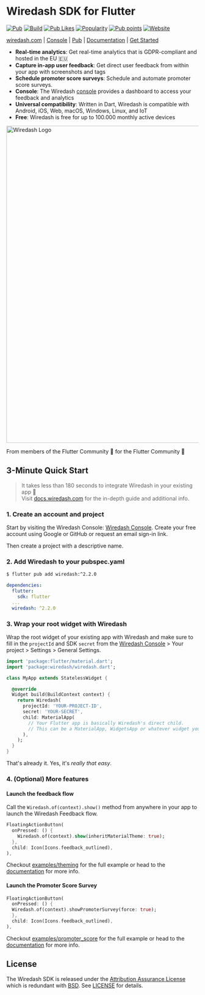 # Wiredash SDK for Flutter

[![Pub](https://img.shields.io/pub/v/wiredash.svg)](https://pub.dartlang.org/packages/wiredash)
[![Build](https://img.shields.io/github/actions/workflow/status/wiredashio/wiredash-sdk/nightly.yaml?branch=stable)](https://github.com/wiredashio/wiredash-sdk/actions)
[![Pub Likes](https://img.shields.io/pub/likes/wiredash)](https://pub.dev/packages/wiredash/score)
[![Popularity](https://img.shields.io/pub/popularity/wiredash)](https://pub.dev/packages/wiredash/score)
[![Pub points](https://img.shields.io/pub/points/wiredash)](https://pub.dev/packages/wiredash/score)
[![Website](https://img.shields.io/badge/website-wiredash.com-blue.svg)](https://wiredash.com/)

[wiredash.com](https://wiredash.com) | [Console](https://wiredash.com/console) | [Pub](https://pub.dev/packages/wiredash) | [Documentation](https://docs.wiredash.com) | [Get Started](https://docs.wiredash.com/guide/start)

- **Real-time analytics**: Get real-time analytics that is GDPR-compliant and hosted in the EU 🇪🇺
- **Capture in-app user feedback**: Get direct user feedback from within your app with screenshots and tags
- **Schedule promoter score surveys**: Schedule and automate promoter score surveys.
- **Console**: The Wiredash [console](https://wiredash.com/console) provides a dashboard to access your feedback and analytics
- **Universal compatibility**: Written in Dart, Wiredash is compatible with Android, iOS, Web, macOS, Windows, Linux, and IoT
- **Free**: Wiredash is free for up to 100.000 monthly active devices

<img width="830" alt="Wiredash Logo" src="https://github.com/wiredashio/wiredash-sdk/assets/1096485/37255958-2954-4fd4-8a43-82d3ba65a393"> <!-- 3x -->

From members of the Flutter Community 💙 for the Flutter Community 💙

## 3-Minute Quick Start

> It takes less than 180 seconds to integrate Wiredash in your existing app 🚀 <br />
> Visit [docs.wiredash.com](https://docs.wiredash.com/guide/start) for the in-depth
> guide and additional info.

### 1. Create an account and project

Start by visiting the Wiredash Console: [Wiredash Console](https://wiredash.com/console).
Create your free account using Google or GitHub or request an email sign-in link.

Then create a project with a descriptive name.

### 2. Add Wiredash to your pubspec.yaml

```bash
$ flutter pub add wiredash:^2.2.0
```

```yaml
dependencies:
  flutter:
    sdk: flutter
  ...
  wiredash: ^2.2.0
```

### 3. Wrap your root widget with Wiredash

Wrap the root widget of your existing app with Wiredash and make sure to fill in the `projectId` and SDK `secret`
from the [Wiredash Console](https://console.wiredash.com) > Your project >
Settings > General Settings.

```dart
import 'package:flutter/material.dart';
import 'package:wiredash/wiredash.dart';

class MyApp extends StatelessWidget {

  @override
  Widget build(BuildContext context) {
    return Wiredash(
      projectId: 'YOUR-PROJECT-ID',
      secret: 'YOUR-SECRET',
      child: MaterialApp(
        // Your Flutter app is basically Wiredash's direct child.
        // This can be a MaterialApp, WidgetsApp or whatever widget you like.
      ),
    );
  }
}
```

That's already it. Yes, it's *really that easy*.

### 4. (Optional) More features

#### Launch the feedback flow

Call the `Wiredash.of(context).show()` method from anywhere in your app to launch the Wiredash Feedback flow.

```dart
FloatingActionButton(
  onPressed: () {
    Wiredash.of(context).show(inheritMaterialTheme: true);
  },
  child: Icon(Icons.feedback_outlined),
),
```

Checkout [examples/theming](https://github.com/wiredashio/wiredash-sdk/blob/stable/examples/theming/lib/main.dart) for the full example or head to the [documentation](https://docs.wiredash.com/reference/feedback) for more info.

#### Launch the Promoter Score Survey

```dart
FloatingActionButton(
  onPressed: () {
  Wiredash.of(context).showPromoterSurvey(force: true);
  },
  child: Icon(Icons.feedback_outlined),
),
```

Checkout [examples/promoter_score](https://github.com/wiredashio/wiredash-sdk/blob/stable/examples/promoter_score/lib/main.dart) for the full example or head to the [documentation](https://docs.wiredash.com/reference/promoter-score) for more info.

## License

The Wiredash SDK is released under the [Attribution Assurance License](https://opensource.org/licenses/AAL) which is redundant with [BSD](https://opensource.org/licenses/BSD-3-Clause).
See [LICENSE](https://github.com/wiredashio/wiredash-sdk/blob/stable/LICENSE) for details.